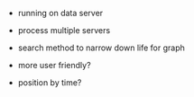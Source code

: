- running on data server

- process multiple servers
- search method to narrow down life for graph
- more user friendly?
- position by time?
